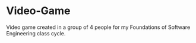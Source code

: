 Video-Game
==========

Video game created in a group of 4 people for my Foundations of Software Engineering class cycle.
